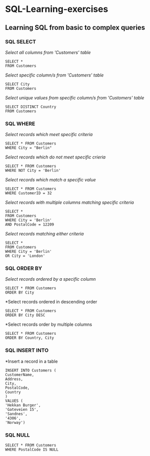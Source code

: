 # SQL-Learning-exercises
## Learning SQL from basic to complex queries
### SQL SELECT

*Select all columns from 'Customers' table*
```
SELECT *
FROM Customers
```

*Select specific column/s from 'Customers' table*
```
SELECT City
FROM Customers
```

*Select unique values from specific column/s from 'Customers' table*
```
SELECT DISTINCT Country
FROM Customers
```

### SQL WHERE

*Select records which meet specific criteria*
```
SELECT * FROM Customers
WHERE City = "Berlin"
```

*Select records which do not meet specific crieria*
```
SELECT * FROM Customers
WHERE NOT City = 'Berlin'
```

*Select records which match a specific value*
```
SELECT * FROM Customers
WHERE CustomerID = 32
```

*Select records with multiple columns matching specific criteria*
```
SELECT *
FROM Customers
WHERE City = 'Berlin'
AND PostalCode = 12209
 ```
 
 *Select records matching either criteria*
 ```
 SELECT *
 FROM Customers
 WHERE City = 'Berlin'
 OR City = 'London'
```

### SQL ORDER BY

*Select records ordered by a specific column*
```
SELECT * FROM Customers
ORDER BY City
```

*Select records ordered in descending order
```
SELECT * FROM Customers
ORDER BY City DESC
```

*Select records order by multiple columns
```
SELECT * FROM Customers
ORDER BY Country, City
```

### SQL INSERT INTO

*Insert a record in a table
```
INSERT INTO Customers (
CustomerName, 
Address, 
City, 
PostalCode,
Country
)
VALUES (
'Hekkan Burger',
'Gateveien 15',
'Sandnes',
'4306',
'Norway')
```

### SQL NULL

```
SELECT * FROM Customers
WHERE PostalCode IS NULL
```
